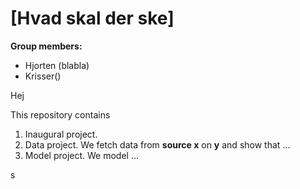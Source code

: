 # \[Hvad skal der ske\]

**Group members:**
- Hjorten (blabla)
- Krisser()


Hej

This repository contains  
1. Inaugural project. 
2. Data project. We fetch data from **source x** on **y** and show that ...
3. Model project. We model ...

s